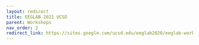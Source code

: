 ```yaml
---
layout: redirect
title: EEGLAB 2021 UCSD
parent: Workshops
nav_order: 2
redirect_link: https://sites.google.com/ucsd.edu/eeglab2020/eeglab-workshop
---
```


